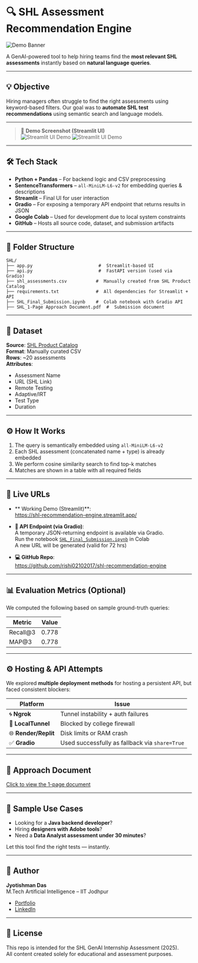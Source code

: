 
# 🔍 SHL Assessment Recommendation Engine

![Demo Banner](https://github.com/rishi02102017/shl-recommendation-engine/blob/main/SHL_logo.png)

A GenAI-powered tool to help hiring teams find the **most relevant SHL assessments** instantly based on **natural language queries**.

---

## 💡 Objective

Hiring managers often struggle to find the right assessments using keyword-based filters. Our goal was to **automate SHL test recommendations** using semantic search and language models.

---

> 📸 **Demo Screenshot (Streamlit UI)**  
![Streamlit UI Demo](https://github.com/rishi02102017/shl-recommendation-engine/blob/main/streamlit_ui_demo1.png)
![Streamlit UI Demo](https://github.com/rishi02102017/shl-recommendation-engine/blob/main/streamlit_ui_demo2.png)
> 
---

## 🛠️ Tech Stack

- **Python + Pandas** – For backend logic and CSV preprocessing  
- **SentenceTransformers** – `all-MiniLM-L6-v2` for embedding queries & descriptions  
- **Streamlit** – Final UI for user interaction  
- **Gradio** – For exposing a temporary API endpoint that returns results in JSON  
- **Google Colab** – Used for development due to local system constraints  
- **GitHub** – Hosts all source code, dataset, and submission artifacts  

---

## 📂 Folder Structure

```
SHL/
├── app.py                         #  Streamlit-based UI
├── api.py                         #  FastAPI version (used via Gradio)
├── shl_assessments.csv           #  Manually created from SHL Product Catalog
├── requirements.txt              #  All dependencies for Streamlit + API
├── SHL_Final_Submission.ipynb    #  Colab notebook with Gradio API
├── SHL_1-Page Approach Document.pdf  #  Submission document
```

---

## 🤖 Dataset

**Source**: [SHL Product Catalog](https://www.shl.com/solutions/products/product-catalog/)  
**Format**: Manually curated CSV  
**Rows**: ~20 assessments  
**Attributes**:
- Assessment Name  
- URL (SHL Link)  
- Remote Testing  
- Adaptive/IRT  
- Test Type  
- Duration

---

## ⚙️ How It Works

1. The query is semantically embedded using `all-MiniLM-L6-v2`
2. Each SHL assessment (concatenated name + type) is already embedded
3. We perform cosine similarity search to find top-k matches
4. Matches are shown in a table with all required fields

---

## 🚀 Live URLs

- ** Working Demo (Streamlit)**:  
  https://shl-recommendation-engine.streamlit.app/

- **🧵 API Endpoint (via Gradio)**:  
  A temporary JSON-returning endpoint is available via Gradio.  
   Run the notebook [`SHL_Final_Submission.ipynb`](./SHL_Final_Submission.ipynb) in Colab  
   A new URL will be generated (valid for 72 hrs)

- **💻 GitHub Repo**:  
  https://github.com/rishi02102017/shl-recommendation-engine

---

## 📊 Evaluation Metrics (Optional)

We computed the following based on sample ground-truth queries:

| Metric         | Value |
|----------------|--------|
| Recall@3       | 0.778  |
| MAP@3          | 0.778  |

---

## ⚙️ Hosting & API Attempts

We explored **multiple deployment methods** for hosting a persistent API, but faced consistent blockers:

| Platform     | Issue |
|--------------|-------|
| 🌀 **Ngrok**       | Tunnel instability + auth failures |
| 🔌 **LocalTunnel** | Blocked by college firewall |
| 🌐 **Render/Replit** | Disk limits or RAM crash |
| ✅ **Gradio**       | Used successfully as fallback via `share=True` |

---

## 📄 Approach Document

[Click to view the 1-page document](./SHL_1-Page%20Approach%20Document.pdf)

---

## 🧪 Sample Use Cases

- Looking for a **Java backend developer**?  
- Hiring **designers with Adobe tools**?  
- Need a **Data Analyst assessment under 30 minutes**?

Let this tool find the right tests — instantly.

---

## 👤 Author

**Jyotishman Das**  
M.Tech Artificial Intelligence – IIT Jodhpur  

- [Portfolio](https://my-portfolio-jyotishman-das-projects.vercel.app)  
- [LinkedIn](https://www.linkedin.com/in/jyotishmandas85p/)

 ---

## 📝 License

This repo is intended for the SHL GenAI Internship Assessment (2025).  
All content created solely for educational and assessment purposes.
